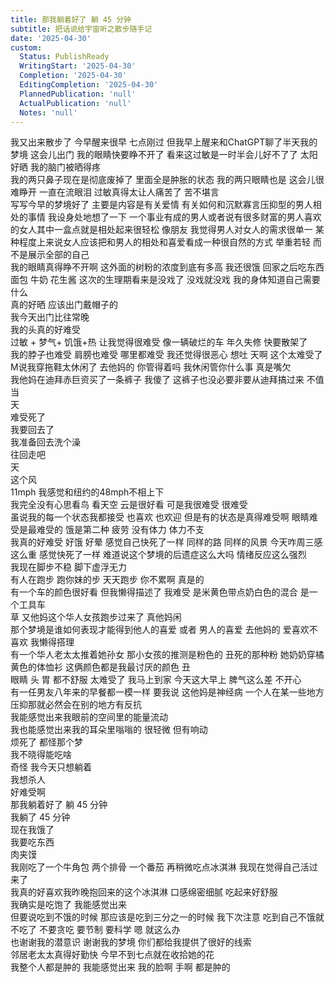 ```yaml
---
title: 那我躺着好了 躺 45 分钟
subtitle: 把话说给宇宙听之散步随手记
date: '2025-04-30'
custom:
  Status: PublishReady
  WritingStart: '2025-04-30'
  Completion: '2025-04-30'
  EditingCompletion: '2025-04-30'
  PlannedPublication: 'null'
  ActualPublication: 'null'
  Notes: 'null'
---    
```

我又出来散步了 今早醒来很早 七点刚过 但我早上醒来和ChatGPT聊了半天我的梦境 这会儿出门 我的眼睛快要睁不开了 看来这过敏是一时半会儿好不了了 太阳好晒 我的脑门被晒得疼     
我的两只鼻子现在是彻底废掉了 里面全是肿胀的状态 我的两只眼睛也是 这会儿很难睁开 一直在流眼泪 过敏真得太让人痛苦了 苦不堪言    
写写今早的梦境好了 主要是内容是有关爱情 有关如何和沉默寡言压抑型的男人相处的事情 我设身处地想了一下 一个事业有成的男人或者说有很多财富的男人喜欢的女人其中一盒点就是相处起来很轻松 像朋友 我觉得男人对女人的需求很单一 某种程度上来说女人应该把和男人的相处和喜爱看成一种很自然的方式 举重若轻 而不是展示全部的自己    
我的眼睛真得睁不开啊 这外面的树粉的浓度到底有多高 我还很饿 回家之后吃东西 面包 牛奶 花生酱 这次的生理期看来是没戏了 没戏就没戏 我的身体知道自己需要什么    
真的好晒 应该出门戴帽子的     
我今天出门比往常晚    
我的头真的好难受    
过敏 + 梦气+ 饥饿+热 让我觉得很难受 像一辆破烂的车 年久失修 快要散架了    
我的脖子也难受 肩膀也难受 哪里都难受 我还觉得很恶心 想吐 天啊 这个太难受了    
M说我穿拖鞋太休闲了 去他妈的 你管得着吗 我休闲管你什么事 真是嘴欠    
我他妈在迪拜赤巨资买了一条裤子 我傻了 这裤子也没必要非要从迪拜搞过来 不值当    
天  
难受死了  
我要回去了  
我准备回去洗个澡     
往回走吧  
天  
这个风  
11mph 我感觉和纽约的48mph不相上下    
我完全没有心思看鸟 看天空 云是很好看 可是我很难受 很难受  
虽说我的每一个状态我都接受 也喜欢 也欢迎 但是有的状态是真得难受啊 眼睛难受是最难受的 饿是第二种 疲劳 没有体力 体力不支    
我真的好难受 好饿 好晕 感觉自己快死了一样 同样的路 同样的风景 今天咋周三感这么重 感觉快死了一样 难道说这个梦境的后遗症这么大吗 情绪反应这么强烈    
我现在脚步不稳 脚下虚浮无力    
有人在跑步 跑你妹的步 天天跑步 你不累啊 真是的    
有一个车的颜色很好看 但我懒得描述了 我难受 是米黄色带点奶白色的混合 是一个工具车    
草 又他妈这个华人女孩跑步过来了 真他妈闲    
那个梦境是谁如何表现才能得到他人的喜爱 或者 男人的喜爱 去他妈的 爱喜欢不喜欢 我懒得搭理    
有一个华人老太太推着她孙女 那小女孩的推测是粉色的 丑死的那种粉 她奶奶穿橘黄色的体恤衫 这俩颜色都是我最讨厌的颜色 丑    
眼睛 头 胃 都不舒服 太难受了 我马上到家 今天这大早上 脾气这么差 不开心     
有一任男友八年来的早餐都一模一样 要我说 这他妈是神经病 一个人在某一些地方压抑那就必然会在别的地方有反抗    
我能感觉出来我眼前的空间里的能量流动  
我也能感觉出来我的耳朵里嗡嗡的 很轻微 但有响动    
烦死了 都怪那个梦     
我不晓得能吃啥    
奇怪 我今天只想躺着    
我想杀人    
好难受啊    
那我躺着好了 躺 45 分钟    
我躺了 45 分钟  
现在我饿了  
我要吃东西  
肉夹馍  
我刚吃了一个牛角包 两个排骨 一个番茄 再稍微吃点冰淇淋 我现在觉得自己活过来了    
我真的好喜欢我昨晚抱回来的这个冰淇淋 口感绵密细腻 吃起来好舒服    
我确实是吃饱了 我能感觉出来    
但要说吃到不饿的时候 那应该是吃到三分之一的时候 我下次注意 吃到自己不饿就不吃了 不要贪吃 要节制 要科学 嗯 就这么办    
也谢谢我的潜意识 谢谢我的梦境 你们都给我提供了很好的线索    
邻居老太太真得好勤快 今早不到七点就在收拾她的花    
我整个人都是肿的 我能感觉出来 我的脸啊 手啊 都是肿的    

